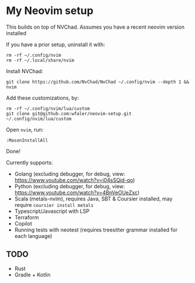 # My Neovim setup
This builds on top of NVChad. Assumes you have a recent neovim version installed

If you have a prior setup, uninstall it with:
```
rm -rf ~/.config/nvim
rm -rf ~/.local/share/nvim
```

Install NVChad:
```
git clone https://github.com/NvChad/NvChad ~/.config/nvim --depth 1 && nvim
```

Add these customizations, by:
```
rm -rf ~/.config/nvim/lua/custom
git clone git@github.com:wfaler/neovim-setup.git ~/.config/nvim/lua/custom
```

Open `nvim`, run:
```
:MasonInstallAll
```

Done!

Currently supports:

* Golang (excluding debugger, for debug, view: https://www.youtube.com/watch?v=i04sSQjd-qo)
* Python (excluding debugger, for debug, view: https://www.youtube.com/watch?v=4BnVeOUeZxc)
* Scala (metals-nvim), requires Java, SBT & Coursier installed, may require `coursier install metals`
* Typescript/Javascript with LSP
* Terraform
* Copilot
* Running tests with neotest (requires treesitter grammar installed for each language)

## TODO
* Rust
* Gradle + Kotlin
